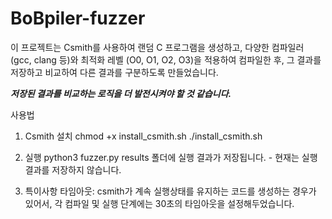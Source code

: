 # BoBpiler-fuzzer
이 프로젝트는 Csmith를 사용하여 랜덤 C 프로그램을 생성하고, 
다양한 컴파일러 (gcc, clang 등)와 최적화 레벨 (O0, O1, O2, O3)을 적용하여 컴파일한 후, 그 결과를 저장하고 비교하여 다른 결과를 구분하도록 만들었습니다.

***저장된 결과를 비교하는 로직을 더 발전시켜야 할 것 같습니다.***

사용법
1. Csmith 설치
chmod +x install_csmith.sh
./install_csmith.sh

2. 실행
python3 fuzzer.py
results 폴더에 실행 결과가 저장됩니다. - 현재는 실행 결과를 저장하지 않습니다.

3. 특이사항
타임아웃: csmith가 계속 실행상태를 유지하는 코드를 생성하는 경우가 있어서, 각 컴파일 및 실행 단계에는 30초의 타임아웃을 설정해두었습니다. 


